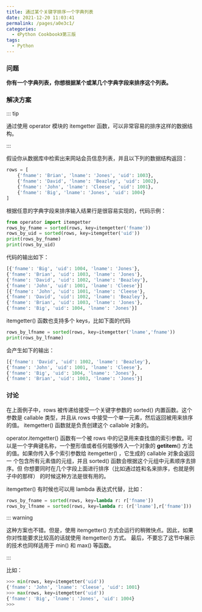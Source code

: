 ```yaml
---
title: 通过某个关键字排序一个字典列表
date: 2021-12-20 11:03:41
permalink: /pages/a0e3c1/
categories:
  - 《Python Cookbook》第三版
tags:
  - Python
---
```




### 问题

**你有一个字典列表，你想根据某个或某几个字典字段来排序这个列表。**

### 解决方案

::: tip

通过使用 operator 模块的 itemgetter 函数，可以非常容易的排序这样的数据结 构。

:::

假设你从数据库中检索出来网站会员信息列表，并且以下列的数据结构返回：

```python
rows = [
	{'fname': 'Brian', 'lname': 'Jones', 'uid': 1003},
	{'fname': 'David', 'lname': 'Beazley', 'uid': 1002},
	{'fname': 'John', 'lname': 'Cleese', 'uid': 1001},
	{'fname': 'Big', 'lname': 'Jones', 'uid': 1004}
]
```

根据任意的字典字段来排序输入结果行是很容易实现的，代码示例：

```python
from operator import itemgetter
rows_by_fname = sorted(rows, key=itemgetter('fname'))
rows_by_uid = sorted(rows, key=itemgetter('uid'))
print(rows_by_fname)
print(rows_by_uid)
```

代码的输出如下：

```python
[{'fname': 'Big', 'uid': 1004, 'lname': 'Jones'},
{'fname': 'Brian', 'uid': 1003, 'lname': 'Jones'},
{'fname': 'David', 'uid': 1002, 'lname': 'Beazley'},
{'fname': 'John', 'uid': 1001, 'lname': 'Cleese'}]
[{'fname': 'John', 'uid': 1001, 'lname': 'Cleese'},
{'fname': 'David', 'uid': 1002, 'lname': 'Beazley'},
{'fname': 'Brian', 'uid': 1003, 'lname': 'Jones'},
{'fname': 'Big', 'uid': 1004, 'lname': 'Jones'}]
```

itemgetter() 函数也支持多个 keys，比如下面的代码

```python
rows_by_lfname = sorted(rows, key=itemgetter('lname','fname'))
print(rows_by_lfname)
```

会产生如下的输出：

```python
[{'fname': 'David', 'uid': 1002, 'lname': 'Beazley'},
{'fname': 'John', 'uid': 1001, 'lname': 'Cleese'},
{'fname': 'Big', 'uid': 1004, 'lname': 'Jones'},
{'fname': 'Brian', 'uid': 1003, 'lname': 'Jones'}]
```

### 讨论

在上面例子中，rows 被传递给接受一个关键字参数的 sorted() 内置函数。这个 参数是 callable 类型，并且从 rows 中接受一个单一元素，然后返回被用来排序的值。 itemgetter() 函数就是负责创建这个 callable 对象的。

 operator.itemgetter() 函数有一个被 rows 中的记录用来查找值的索引参数。可 以是一个字典键名称，一个整形值或者任何能够传入一个对象的 __getitem__() 方法 的值。如果你传入多个索引参数给 itemgetter() ，它生成的 callable 对象会返回一 个包含所有元素值的元组，并且 sorted() 函数会根据这个元组中元素顺序去排序。但 你想要同时在几个字段上面进行排序（比如通过姓和名来排序，也就是例子中的那样） 的时候这种方法是很有用的。

 itemgetter() 有时候也可以用 lambda 表达式代替，比如：

```python
rows_by_fname = sorted(rows, key=lambda r: r['fname'])
rows_by_lfname = sorted(rows, key=lambda r: (r['lname'],r['fname']))
```

::: warning

这种方案也不错。但是，使用 itemgetter() 方式会运行的稍微快点。因此，如果 你对性能要求比较高的话就使用 itemgetter() 方式。 最后，不要忘了这节中展示的技术也同样适用于 min() 和 max() 等函数。

:::

比如：

```python
>>> min(rows, key=itemgetter('uid'))
{'fname': 'John', 'lname': 'Cleese', 'uid': 1001}
>>> max(rows, key=itemgetter('uid'))
{'fname': 'Big', 'lname': 'Jones', 'uid': 1004}
>>>
```

